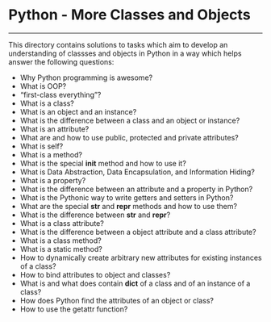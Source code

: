 # Python - More Classes and Objects

---

This directory contains solutions to tasks which aim to develop an understanding
of classses and objects in Python in a way which helps answer the following questions:

- Why Python programming is awesome?
- What is OOP?
- “first-class everything”?
- What is a class?
- What is an object and an instance?
- What is the difference between a class and an object or instance?
- What is an attribute?
- What are and how to use public, protected and private attributes?
- What is self?
- What is a method?
- What is the special **init** method and how to use it?
- What is Data Abstraction, Data Encapsulation, and Information Hiding?
- What is a property?
- What is the difference between an attribute and a property in Python?
- What is the Pythonic way to write getters and setters in Python?
- What are the special **str** and **repr** methods and how to use them?
- What is the difference between **str** and **repr**?
- What is a class attribute?
- What is the difference between a object attribute and a class attribute?
- What is a class method?
- What is a static method?
- How to dynamically create arbitrary new attributes for existing instances of a class?
- How to bind attributes to object and classes?
- What is and what does contain **dict** of a class and of an instance of a class?
- How does Python find the attributes of an object or class?
- How to use the getattr function?

